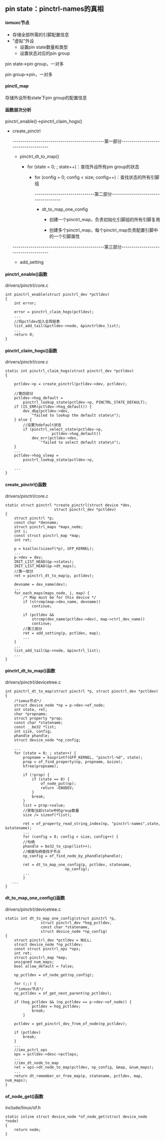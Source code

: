 ## pin state：pinctrl-names的真相

#### iomuxc节点

- 存储全部所需的引脚配置信息
- "虚拟"外设
  - 设置pin state数量和类型
  - 设置状态对应的pin group

pin state->pin group，一对多

pin group->pin，一对多

#### pinctl_map 

存储外设所有state下pin group的配置信息

#### 函数层次分析

pinctrl_enable()->pinctrl_claim_hogs()

- create_pinctrl

  ----------------------------------------------第一部分-------------------------------------

  - pinctrl_dt_to_map()

    - for (state = 0; ; state++)：查找外设所有pin group的状态

      - for (config = 0; config < size; config++)：查找状态的所有引脚组

        ------------------------------第二部分-------------------------------------

        - dt_to_map_one_config

          - 创建一个pinctrl_map，负责初始化引脚组的所有引脚复用

          - 创建多个pinctrl_map，每个pinctrl_map负责配置引脚中的一个引脚属性

  ----------------------------------------------第三部分-------------------------------------

  - add_setting

#### pinctrl_enable()函数

drivers/pinctrl/core.c

```
int pinctrl_enable(struct pinctrl_dev *pctldev)
{
	int error;

	error = pinctrl_claim_hogs(pctldev);
	...
	//将pctldev加入全局链表
	list_add_tail(&pctldev->node, &pinctrldev_list);
	...
	return 0;
}
```

#### pinctrl_claim_hogs()函数

drivers/pinctrl/core.c

```
static int pinctrl_claim_hogs(struct pinctrl_dev *pctldev)
{
	
	pctldev->p = create_pinctrl(pctldev->dev, pctldev);
	
	//第四部分
	pctldev->hog_default =
		pinctrl_lookup_state(pctldev->p, PINCTRL_STATE_DEFAULT);
	if (IS_ERR(pctldev->hog_default)) {
		dev_dbg(pctldev->dev,
			"failed to lookup the default state\n");
	} else {
		//设置为default状态
		if (pinctrl_select_state(pctldev->p,
					 pctldev->hog_default))
			dev_err(pctldev->dev,
				"failed to select default state\n");
	}
	...
	pctldev->hog_sleep =
		pinctrl_lookup_state(pctldev->p,
		
	...
}
```

#### create_pinctrl()函数

drivers/pinctrl/core.c

```
static struct pinctrl *create_pinctrl(struct device *dev,
				      struct pinctrl_dev *pctldev)
{
	struct pinctrl *p;
	const char *devname;
	struct pinctrl_maps *maps_node;
	int i;
	const struct pinctrl_map *map;
	int ret;
	
	p = kzalloc(sizeof(*p), GFP_KERNEL);
	...
	p->dev = dev;
	INIT_LIST_HEAD(&p->states);
	INIT_LIST_HEAD(&p->dt_maps);
	//第一部分
	ret = pinctrl_dt_to_map(p, pctldev);
	
	devname = dev_name(dev);
	...
	for_each_maps(maps_node, i, map) {
		/* Map must be for this device */
		if (strcmp(map->dev_name, devname))
			continue;
			
        if (pctldev &&
            strcmp(dev_name(pctldev->dev), map->ctrl_dev_name))
            continue;
		//第三部分
		ret = add_setting(p, pctldev, map);
		...
	}
	...
	list_add_tail(&p->node, &pinctrl_list);
	...
}
```

#### pinctrl_dt_to_map()函数

drivers/pinctrl/devicetree.c

```
int pinctrl_dt_to_map(struct pinctrl *p, struct pinctrl_dev *pctldev)
{
	/*iomux节点*/
	struct device_node *np = p->dev->of_node;
	int state, ret;
	char *propname;
	struct property *prop;
	const char *statename;
	const __be32 *list;
	int size, config;
	phandle phandle;
	struct device_node *np_config;
	
	...
	for (state = 0; ; state++) {
		propname = kasprintf(GFP_KERNEL, "pinctrl-%d", state);
		prop = of_find_property(np, propname, &size);
		kfree(propname);
		
		if (!prop) {
			if (state == 0) {
				of_node_put(np);
				return -ENODEV;
			}
			break;
		}
		list = prop->value;
		//获取当前state中的group数量
		size /= sizeof(*list);
		
		ret = of_property_read_string_index(np, "pinctrl-names",state, &statename);
		...
		for (config = 0; config < size; config++) {
		//句柄
		phandle = be32_to_cpup(list++);
		//根据句柄查找子节点
		np_config = of_find_node_by_phandle(phandle);

		ret = dt_to_map_one_config(p, pctldev, statename,
						   np_config);
		...
		}
   ...
}
```

#### dt_to_map_one_config()函数

drivers/pinctrl/devicetree.c

```
static int dt_to_map_one_config(struct pinctrl *p,
				struct pinctrl_dev *hog_pctldev,
				const char *statename,
				struct device_node *np_config)
{
	struct pinctrl_dev *pctldev = NULL;
	struct device_node *np_pctldev;
	const struct pinctrl_ops *ops;
	int ret;
	struct pinctrl_map *map;
	unsigned num_maps;
	bool allow_default = false;
	
	np_pctldev = of_node_get(np_config);
	
	for (;;) {
	/*iomuxc节点*/	
	np_pctldev = of_get_next_parent(np_pctldev);

	if (hog_pctldev && (np_pctldev == p->dev->of_node)) {
			pctldev = hog_pctldev;
			break;
		}
	
	pctldev = get_pinctrl_dev_from_of_node(np_pctldev);
	
	if (pctldev)
		break;
	}
	...
	//imx_pctrl_ops
	ops = pctldev->desc->pctlops;
	...
	//imx_dt_node_to_map
	ret = ops->dt_node_to_map(pctldev, np_config, &map, &num_maps);
	...
	return dt_remember_or_free_map(p, statename, pctldev, map, num_maps);
}
```

#### of_node_get()函数

include/linux/of.h

```
static inline struct device_node *of_node_get(struct device_node *node)
{
	return node;
}
```

